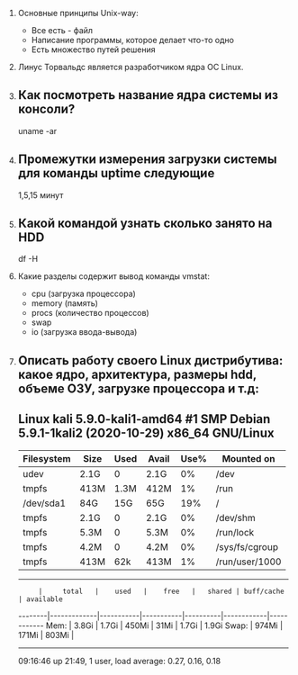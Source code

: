 1. Основные принципы Unix-way:
	- Все есть - файл
	- Написание программы, которое делает что-то одно
	- Есть множество путей решения
	
2. Линус Торвальдс является разработчиком ядра ОС Linux.

3. Как посмотреть название ядра системы из консоли?
	---
	uname -ar
	
4. Промежутки измерения загрузки системы для команды uptime следующие
	---
	1,5,15 минут
	
5. Какой командой узнать сколько занято на HDD
	---
	df -H
	
6. Какие разделы содержит вывод команды vmstat:
	- cpu (загрузка процессора)
	- memory (память)
	- procs (количество процессов)
	- swap
	- io (загрузка ввода-вывода)
	
7. Описать работу своего Linux дистрибутива: какое ядро, архитектура, размеры hdd, объеме ОЗУ, загрузке процессора и т.д:
	---
	Linux kali 5.9.0-kali1-amd64 #1 SMP Debian 5.9.1-1kali2 (2020-10-29) x86_64 GNU/Linux
	---
	Filesystem    |  Size |  Used| Avail 	| Use% | Mounted on
	--------------|-------|------|----------|------|-----------------
	udev          | 2.1G  |   0  |	2.1G    | 0%   | /dev
	tmpfs         | 413M  | 1.3M |	412M    | 1% 	| /run
	/dev/sda1     |  84G  |  15G | 	65G     | 19% 	| /
	tmpfs         | 2.1G  |   0  |	2.1G    | 0% 	| /dev/shm
	tmpfs         | 5.3M  |   0  |	5.3M    | 0% 	| /run/lock
	tmpfs         | 4.2M  |   0  |	4.2M    | 0% 	| /sys/fs/cgroup
	tmpfs         | 413M  | 62k  |	413M    | 1% 	| /run/user/1000
	
	---
	
	        |     total   |    used   |    free   |   shared | buff/cache | available
	--------|-------------|-----------|-----------|----------|------------|------------
	Mem:    |     3.8Gi   |   1.7Gi   |   450Mi   |    31Mi  |    1.7Gi   |   1.9Gi
	Swap:   |     974Mi   |   171Mi   |   803Mi   |
	
	---
	
	09:16:46 up 21:49,  1 user,  load average: 0.27, 0.16, 0.18


	 